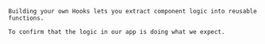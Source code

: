 <!-- - [ ] Why would you use class component over function components (removing hooks from the question)?

- [ ] Name three lifecycle methods and their purposes.
    
- [ ] What is the purpose of a custom hook? -->
    Building your own Hooks lets you extract component logic into reusable functions.
<!-- - [ ] Why is it important to test our apps?  -->
    To confirm that the logic in our app is doing what we expect.